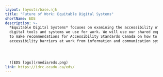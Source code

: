 ```yaml
---
layout: layouts/base.njk
title: "Future of Work: Equitable Digital Systems"
shortName: EDS
description: >-
  *Equitable Digital Systems* focuses on examining the accessibility of the
  digital tools and systems we use for work. We will use our shared experiences
  to make recommendations for Accessibility Standards Canada on how to prevent
  accessibility barriers at work from information and communication systems.




  ![EDS logo](/media/eds.png)
link: https://idrc.ocadu.ca/eds/
---
```

